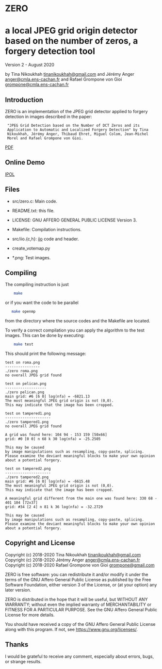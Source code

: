 ZERO
====

a local JPEG grid origin detector based on the number of zeros, a forgery detection tool
================================================

Version 2 - August 2020

by Tina Nikoukhah <tinanikoukhah@gmail.com>
and Jérémy Anger <anger@cmla.ens-cachan.fr>
and Rafael Grompone von Gioi <grompone@cmla.ens-cachan.fr>


Introduction
------------

ZERO is an implementation of the JPEG grid detector applied to forgery
detection in images described in the paper:

     "JPEG Grid Detection based on the Number of DCT Zeros and its
     Application to Automatic and Localized Forgery Detection" by Tina
     Nikoukhah, Jérémy Anger, Thibaud Ehret, Miguel Colom, Jean-Michel
     Morel and Rafael Grompone von Gioi.
[PDF](http://openaccess.thecvf.com/content_CVPRW_2019/papers/Media%20Forensics/Nikoukhah_JPEG_Grid_Detection_based_on_the_Number_of_DCT_Zeros_CVPRW_2019_paper.pdf)     


Online Demo
------------

[IPOL](https://ipolcore.ipol.im/demo/clientApp/demo.html?id=77777000073)

Files
-----

- src/zero.c: Main code.

- README.txt: this file.

- LICENSE: GNU AFFERO GENERAL PUBLIC LICENSE Version 3.

- Makefile: Compilation instructions.

- src/iio.{c,h}: [iio](https://github.com/mnhrdt/iio) code and header.

- create_votemap.py

- *.png: Test images.


Compiling
---------
The compiling instruction is just
```bash
    make
```
or if you want the code to be parallel
```bash
   make openmp
```
from the directory where the source codes and the Makefile are located.


To verify a correct compilation you can apply the algorithm to the
test images. This can be done by executing:
```bash
    make test
```

This should print the following message:
```
test on roma.png
----------------
./zero roma.png
no overall JPEG grid found

test on pelican.png
-------------------
./zero pelican.png
main grid: #6 [6 0] log(nfa) = -6821.13
The most meaningful JPEG grid origin is not (0,0).
This may indicate that the image has been cropped.

test on tampered1.png
---------------------
./zero tampered1.png
no overall JPEG grid found

A grid was found here: 104 94 - 153 159 [50x66]
grid: #0 [0 0] n 68 k 30 log(nfa) = -25.2505

This may be caused
by image manipulations such as resampling, copy-paste, splicing.
Please examine the deviant meaningful blocks to make your own opinion about a potential forgery.

test on tampered2.png
---------------------
./zero tampered2.png
main grid: #6 [6 0] log(nfa) = -6615.48
The most meaningful JPEG grid origin is not (0,0).
This may indicate that the image has been cropped.

A meaningful grid different from the main one was found here: 330 68 - 401 104 [72x37]
grid: #34 [2 4] n 81 k 36 log(nfa) = -32.2729

This may be caused
by image manipulations such as resampling, copy-paste, splicing.
Please examine the deviant meaningful blocks to make your own opinion about a potential forgery.
```


Copyright and License
---------------------

Copyright (c) 2018-2020 Tina Nikoukhah <tinanikoukhah@gmail.com>
Copyright (c) 2018-2020 Jérémy Anger <anger@cmla.ens-cachan.fr>
Copyright (c) 2018-2020 Rafael Grompone von Gioi <grompone@gmail.com>


ZERO is free software: you can redistribute it and/or modify
it under the terms of the GNU Affero General Public License as
published by the Free Software Foundation, either version 3 of the
License, or (at your option) any later version.

ZERO is distributed in the hope that it will be useful,
but WITHOUT ANY WARRANTY; without even the implied warranty of
MERCHANTABILITY or FITNESS FOR A PARTICULAR PURPOSE. See the
GNU Affero General Public License for more details.

You should have received a copy of the GNU Affero General Public License
along with this program. If not, see <https://www.gnu.org/licenses/>.


Thanks
------

I would be grateful to receive any comment, especially about errors,
bugs, or strange results.

